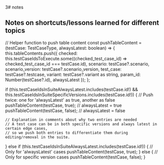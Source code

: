 3# notes

## Notes on shortcuts/lessons learned for different topics
// Helper function to push table content
const pushTableContent = (testCase: TestCaseType, alwaysLatest: boolean) => {
    this.tableContents.push({
        checked: this.testCaseIdsToExecute.some((checked_test_case_id) => checked_test_case_id === testCase.id),
        scenario: testCase?.scenario,
        scenario_version: testCase?.scenario_version,
        test_case: testCase?.testcase,
        variant: testCase?.variant as string,
        param_id: Number(testCase?.id),
        alwaysLatest
    });
};

if (this.testCaseIdsInSuiteAlwaysLatest.includes(testCase.id!) && this.testCaseIdsInSuiteSpecificVersions.includes(testCase.id!)) {
    // Push twice: one for 'alwaysLatest' as true, another as false
    pushTableContent(testCase, true);  // alwaysLatest = true
    pushTableContent(testCase, false); // alwaysLatest = false

    // Explanation in comments about why two entries are needed
    // A test case can be in both specific versions and always latest in certain edge cases,
    // so we push both entries to differentiate them during editing/removal in the suite.
} else if (this.testCaseIdsInSuiteAlwaysLatest.includes(testCase.id!)) {
    // Only for 'alwaysLatest' cases
    pushTableContent(testCase, true);
} else {
    // Only for specific version cases
    pushTableContent(testCase, false);
}
